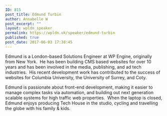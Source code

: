 ```yaml
---
ID: 815
post_title: Edmund Turbin
author: Annabelle W
post_excerpt: ""
layout: wpldn_speaker
permalink: https://wpldn.uk/speaker/edmund-turbin
published: true
post_date: 2017-06-03 17:38:45
---
```

Edmund is a London-based Solutions Engineer at WP Engine, originally from New York.  He has been building CMS based websites for over 10 years and has been involved in the media, publishing, and ad tech industries.  His recent development work has contributed to the success of websites for Columbia University, the University of Surrey, and Coty.

Edmund is passionate about front-end development, making it easier to manage complex tasks via automation, and building out next generation scalable systems for high traffic web properties.  When the laptop is closed, Edmund enjoys producing Tech House in the studio, cycling and travelling the globe with his family &amp; kids.